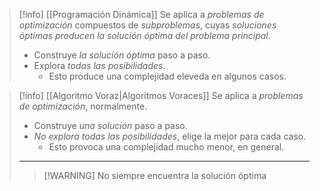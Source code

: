 
> [!info] [[Programación Dinámica]]
> Se aplica a *problemas de optimización* compuestos de *subproblemas*, cuyas *soluciones óptimas producen la solución óptima del problema principal*.
> 
> - Construye *la solución óptima* paso a paso.
> - Explora *todas las posibilidades*.
> 	- Esto produce una complejidad eleveda en algunos casos.

> [!info] [[Algoritmo Voraz|Algoritmos Voraces]]
> Se aplica a *problemas de optimización*, normalmente.
> 
> - Construye *una solución* paso a paso.
> - *No explora todas las posibilidades*, elige la mejor para cada caso.
> 	- Esto provoca una complejidad mucho menor, en general.
> ---
> > [!WARNING] No siempre encuentra la solución óptima
